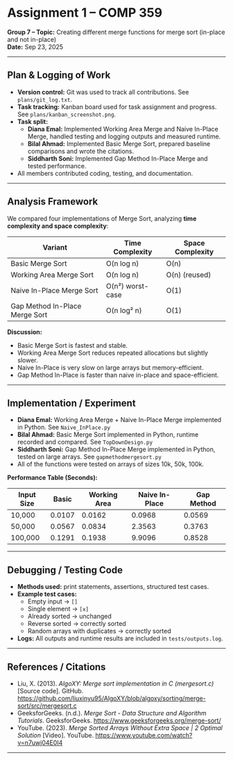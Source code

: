 # Assignment 1 – COMP 359  
**Group 7 – Topic:** Creating different merge functions for merge sort (in-place and not in-place)  
**Date:** Sep 23, 2025  

---

## Plan & Logging of Work   
- **Version control:** Git was used to track all contributions. See `plans/git_log.txt`.  
- **Task tracking:** Kanban board used for task assignment and progress. See `plans/kanban_screenshot.png`.  
- **Task split:**  
  - **Diana Emal:** Implemented Working Area Merge and Naive In-Place Merge, handled testing and logging outputs and measured runtime.  
  - **Bilal Ahmad:** Implemented Basic Merge Sort, prepared baseline comparisons and wrote the citations.  
  - **Siddharth Soni:** Implemented Gap Method In-Place Merge and tested performance.  
- All members contributed coding, testing, and documentation. 

---

## Analysis Framework   
We compared four implementations of Merge Sort, analyzing **time complexity and space complexity**:  

| Variant | Time Complexity | Space Complexity |
|---------|----------------|-----------------|
| Basic Merge Sort | O(n log n) | O(n) |
| Working Area Merge Sort | O(n log n) | O(n) (reused) | 
| Naive In-Place Merge Sort | O(n²) worst-case | O(1) | 
| Gap Method In-Place Merge Sort | O(n log² n) | O(1) | 

**Discussion:**  
- Basic Merge Sort is fastest and stable.  
- Working Area Merge Sort reduces repeated allocations but slightly slower.  
- Naive In-Place is very slow on large arrays but memory-efficient.  
- Gap Method In-Place is faster than naive in-place and space-efficient. 

---

## Implementation / Experiment  
- **Diana Emal:** Working Area Merge + Naive In-Place Merge implemented in Python. See `Naive_InPlace.py` 
- **Bilal Ahmad:** Basic Merge Sort implemented in Python, runtime recorded and compared. See `TopDownDesign.py`
- **Siddharth Soni:** Gap Method In-Place Merge implemented in Python, tested on large arrays. See `gapmethodmergesort.py`
- All of the functions were tested on arrays of sizes 10k, 50k, 100k.

**Performance Table (Seconds):**  

| Input Size | Basic | Working Area | Naive In-Place | Gap Method |
|------------|-------|--------------|----------------|------------|
| 10,000     | 0.0107 | 0.0162 | 0.0968 | 0.0569 |
| 50,000     | 0.0567 | 0.0834 | 2.3563 | 0.3763 |
| 100,000    | 0.1291 | 0.1938 | 9.9096 | 0.8528 |
 

---

## Debugging / Testing Code   
- **Methods used:** print statements, assertions, structured test cases.  
- **Example test cases:**  
  - Empty input → `[]`  
  - Single element → `[x]`  
  - Already sorted → unchanged  
  - Reverse sorted → correctly sorted  
  - Random arrays with duplicates → correctly sorted  
- **Logs:** All outputs and runtime results are included in `tests/outputs.log`.  

---

## References / Citations   
- Liu, X. (2013). *AlgoXY: Merge sort implementation in C (mergesort.c)* [Source code]. GitHub. https://github.com/liuxinyu95/AlgoXY/blob/algoxy/sorting/merge-sort/src/mergesort.c  
- GeeksforGeeks. (n.d.). *Merge Sort - Data Structure and Algorithm Tutorials*. GeeksforGeeks. https://www.geeksforgeeks.org/merge-sort/  
- YouTube. (2023). *Merge Sorted Arrays Without Extra Space | 2 Optimal Solution* [Video]. YouTube. https://www.youtube.com/watch?v=n7uwj04E0I4  

---




